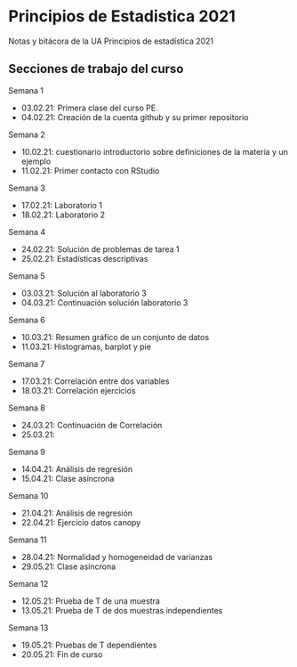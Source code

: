 # Principios de Estadistica 2021
Notas y bitácora de la UA Principios de estadística 2021

## Secciones de trabajo del curso

Semana 1
+ 03.02.21: Primera clase del curso PE.
+ 04.02.21: Creación de la cuenta github y su primer repositorio

Semana 2
+ 10.02.21: cuestionario introductorio sobre definiciones de la materia y un ejemplo
+ 11.02.21: Primer contacto con RStudio


Semana 3
+ 17.02.21: Laboratorio 1
+ 18.02.21: Laboratorio 2


Semana 4
+ 24.02.21: Solución de problemas de tarea 1
+ 25.02.21: Estadísticas descriptivas


Semana 5
+ 03.03.21: Solución al laboratorio 3
+ 04.03.21: Continuación solución laboratorio 3


Semana 6
+ 10.03.21: Resumen gráfico de un conjunto de datos
+ 11.03.21: Histogramas, barplot y pie


Semana 7
+ 17.03.21: Correlación entre dos variables
+ 18.03.21: Correlación ejercicios


Semana 8
+ 24.03.21: Continuación de Correlación
+ 25.03.21: 


Semana 9
+ 14.04.21: Análisis de regresión 
+ 15.04.21: Clase asíncrona


Semana 10
+ 21.04.21: Análisis de regresión
+ 22.04.21: Ejercicio datos canopy


Semana 11
+ 28.04.21: Normalidad y homogeneidad de varianzas
+ 29.05.21: Clase asíncrona


Semana 12
+ 12.05.21: Prueba de T de una muestra
+ 13.05.21: Prueba de T de dos muestras independientes


Semana 13
+ 19.05.21: Pruebas de T dependientes
+ 20.05.21: Fin de curso
